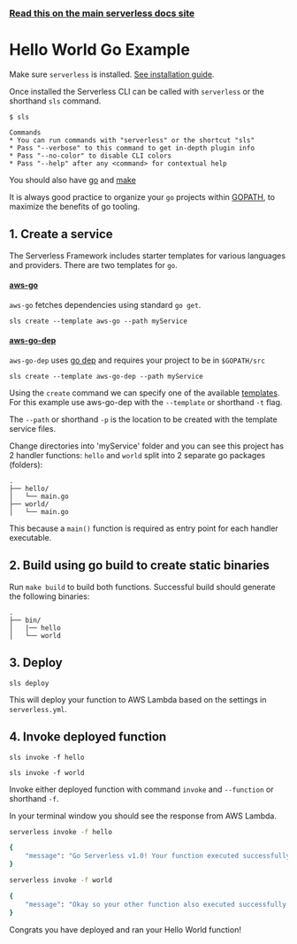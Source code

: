 <!--
title: Hello World Go Example
menuText: Go
description: Create a Go Hello World Lambda function
layout: Doc
-->

<!-- DOCS-SITE-LINK:START automatically geneated  -->

### [Read this on the main serverless docs site](https://www.serverless.com/framework/docs/providers/aws/examples/hello-world/go/)

<!-- DOCS-SITE-LINK:END -->

# Hello World Go Example

Make sure `serverless` is installed. [See installation guide](../../../guide/installation.md).

Once installed the Serverless CLI can be called with `serverless` or the shorthand `sls` command.

```
$ sls

Commands
* You can run commands with "serverless" or the shortcut "sls"
* Pass "--verbose" to this command to get in-depth plugin info
* Pass "--no-color" to disable CLI colors
* Pass "--help" after any <command> for contextual help
```

You should also have [go](https://golang.org/doc/install) and [make](https://www.gnu.org/software/make/)

It is always good practice to organize your `go` projects within [GOPATH](https://golang.org/doc/code.html#GOPATH), to maximize the benefits of go tooling.

## 1. Create a service

The Serverless Framework includes starter templates for various languages and providers. There are two templates for `go`.

#### [aws-go](https://github.com/serverless/serverless/tree/master/lib/plugins/create/templates/aws-go)

`aws-go` fetches dependencies using standard `go get`.

```
sls create --template aws-go --path myService
```

#### [aws-go-dep](https://github.com/serverless/serverless/tree/master/lib/plugins/create/templates/aws-go-dep)

`aws-go-dep` uses [go dep](https://github.com/golang/dep) and requires your project to be in `$GOPATH/src`

```
sls create --template aws-go-dep --path myService
```

Using the `create` command we can specify one of the available [templates](https://serverless.com/framework/docs/providers/aws/cli-reference/create#available-templates). For this example use aws-go-dep with the `--template` or shorthand `-t` flag.

The `--path` or shorthand `-p` is the location to be created with the template service files.

Change directories into 'myService' folder and you can see this project has 2 handler functions: `hello` and `world` split into 2 separate go packages (folders):

```
.
├── hello/
│   └── main.go
├── world/
│   └── main.go
```

This because a `main()` function is required as entry point for each handler executable.

## 2. Build using go build to create static binaries

Run `make build` to build both functions. Successful build should generate the following binaries:

```
.
├── bin/
│   |── hello
│   └── world
```

## 3. Deploy

```
sls deploy
```

This will deploy your function to AWS Lambda based on the settings in `serverless.yml`.

## 4. Invoke deployed function

```
sls invoke -f hello
```

```
sls invoke -f world
```

Invoke either deployed function with command `invoke` and `--function` or shorthand `-f`.

In your terminal window you should see the response from AWS Lambda.

```bash
serverless invoke -f hello

{
    "message": "Go Serverless v1.0! Your function executed successfully!"
}

serverless invoke -f world

{
    "message": "Okay so your other function also executed successfully!"
}
```

Congrats you have deployed and ran your Hello World function!
